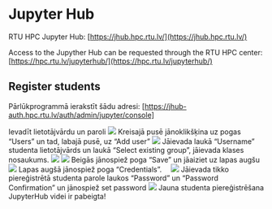 # Jupyter Hub

RTU HPC Jupyter Hub: [https://jhub.hpc.rtu.lv/](https://jhub.hpc.rtu.lv/)

Access to the Jupyther Hub can be requested through the RTU HPC center: [https://hpc.rtu.lv/jupyterhub/](https://hpc.rtu.lv/jupyterhub/)

## Register students

Pārlūkprogrammā ierakstīt šādu adresi: [https://jhub-auth.hpc.rtu.lv/auth/admin/jupyter/console]


Ievadīt lietotājvārdu un paroli
![](./images/jupyther_1.png)
Kreisajā pusē jānoklikšķina uz pogas “Users” un tad, labajā pusē, uz “Add user”
![](./images/jupyther_2.png)
Jāievada laukā “Username” studenta lietotājvārds un laukā “Select existing group”, jāievada klases nosaukums.
![](./images/jupyther_3.png)
![](./images/jupyther_3_1.png)
Beigās jānospiež poga “Save” un jāaiziet uz lapas augšu
![](./images/yupyther_4.png)
Lapas augšā jānospiež poga “Credentials”. 
![](./images/yupyther_5.png)
Jāievada tikko piereģistrētā studenta parole laukos “Password” un “Password Confirmation” un jānospiež set password
![](./images/yupyther_6.png)
Jauna studenta piereģistrēšana JupyterHub videi ir pabeigta!
